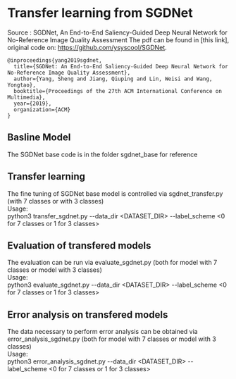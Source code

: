 # Transfer learning from SGDNet

Source : SGDNet, An End-to-End Saliency-Guided Deep Neural Network for  No-Reference Image Quality Assessment
The pdf can be found in [this link], original code on: https://github.com/ysyscool/SGDNet.
```
@inproceedings{yang2019sgdnet,
  title={SGDNet: An End-to-End Saliency-Guided Deep Neural Network for No-Reference Image Quality Assessment},
  author={Yang, Sheng and Jiang, Qiuping and Lin, Weisi and Wang, Yongtao},
  booktitle={Proceedings of the 27th ACM International Conference on Multimedia},
  year={2019},
  organization={ACM}
}
```

## Basline Model
The SGDNet base code is in the folder sgdnet_base for reference

## Transfer learning
The fine tuning of SGDNet base model is controlled via sgdnet_transfer.py (with 7 classes or  with 3 classes)\
Usage:\
python3 transfer_sgdnet.py --data_dir <DATASET_DIR> --label_scheme <0 for 7 classes or 1 for 3 classes>

## Evaluation of transfered models
The evaluation can be run via evaluate_sgdnet.py (both for model with 7 classes or model with 3 classes)\
Usage:\
python3 evaluate_sgdnet.py --data_dir <DATASET_DIR> --label_scheme <0 for 7 classes or 1 for 3 classes>

## Error analysis on transfered models
The data necessary to perform error analysis can be obtained via error_analysis_sgdnet.py (both for model with 7 classes or model with 3 classes)\
Usage:\
python3 error_analysis_sgdnet.py --data_dir <DATASET_DIR> --label_scheme <0 for 7 classes or 1 for 3 classes>
